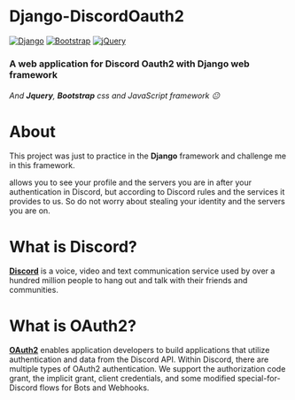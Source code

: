 # Django-DiscordOauth2
[![Django](https://img.shields.io/badge/django-%23092E20.svg?style=for-the-badge&logo=django&logoColor=white)](https://www.djangoproject.com)
[![Bootstrap](https://img.shields.io/badge/bootstrap-%23563D7C.svg?style=for-the-badge&logo=bootstrap&logoColor=white)](https://getbootstrap.com)
[![jQuery](https://img.shields.io/badge/jquery-%230769AD.svg?style=for-the-badge&logo=jquery&logoColor=white)](https://jquery.com)

### A web application for Discord Oauth2 with **Django** web framework 
###### And **Jquery**, **Bootstrap** css and JavaScript framework 😐

# About
This project was just to practice in the **Django** framework and challenge me in this framework.

allows you to see your profile and the servers you are in after your authentication in Discord, but according to Discord rules and the services it provides to us. So do not worry about stealing your identity and the servers you are on.

# What is Discord?
[**Discord**](https://discord.com/company) is a voice, video and text communication service used by over a hundred million people to hang out and talk with their friends and communities.

# What is OAuth2?
[**OAuth2**](https://discord.com/developers/docs/topics/oauth2#oauth2) enables application developers to build applications that utilize authentication and data from the Discord API. Within Discord, there are multiple types of OAuth2 authentication. We support the authorization code grant, the implicit grant, client credentials, and some modified special-for-Discord flows for Bots and Webhooks.
